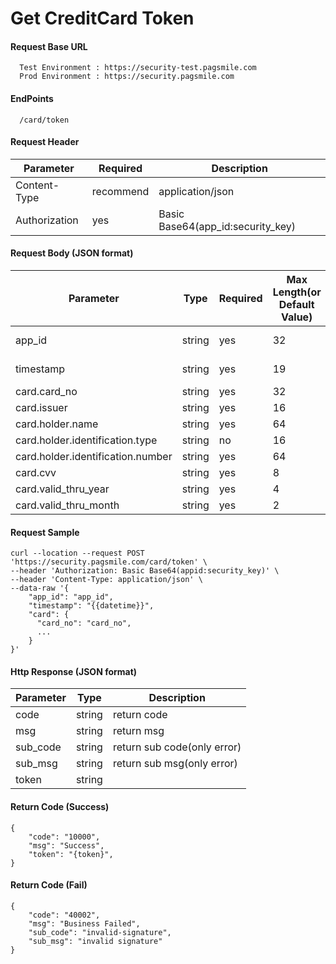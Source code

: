 # Get CreditCard Token

#### Request Base URL <a href="#request-base-url" id="request-base-url"></a>

```
  Test Environment : https://security-test.pagsmile.com
  Prod Environment : https://security.pagsmile.com
```

#### EndPoints <a href="#endpoints" id="endpoints"></a>

```
  /card/token
```

#### Request Header <a href="#request-header" id="request-header"></a>

| Parameter     | Required  | Description                         |
| ------------- | --------- | ----------------------------------- |
| Content-Type  | recommend | application/json                    |
| Authorization | yes       | Basic Base64(app\_id:security\_key) |

#### Request Body (JSON format) <a href="#request-body-json-format" id="request-body-json-format"></a>

| Parameter                         | Type   | Required | Max Length(or Default Value) | Description                   |
| --------------------------------- | ------ | -------- | ---------------------------- | ----------------------------- |
| app\_id                           | string | yes      | 32                           | created app's id at dashboard |
| timestamp                         | string | yes      | 19                           | yyyy-MM-dd HH:mm:ss           |
| card.card\_no                     | string | yes      | 32                           |                               |
| card.issuer                       | string | yes      | 16                           | visa,mastercard...            |
| card.holder.name                  | string | yes      | 64                           |                               |
| card.holder.identification.type   | string | no       | 16                           |                               |
| card.holder.identification.number | string | yes      | 64                           |                               |
| card.cvv                          | string | yes      | 8                            | security code                 |
| card.valid\_thru\_year            | string | yes      | 4                            | expire year                   |
| card.valid\_thru\_month           | string | yes      | 2                            | expire month                  |

#### Request Sample <a href="#request-sample" id="request-sample"></a>

```
curl --location --request POST 'https://security.pagsmile.com/card/token' \
--header 'Authorization: Basic Base64(appid:security_key)' \
--header 'Content-Type: application/json' \
--data-raw '{
    "app_id": "app_id",
    "timestamp": "{{datetime}}",
    "card": {
      "card_no": "card_no",
      ...
    }
}'
```

#### Http Response (JSON format) <a href="#http-response-json-format" id="http-response-json-format"></a>

| Parameter | Type   | Description                 |
| --------- | ------ | --------------------------- |
| code      | string | return code                 |
| msg       | string | return msg                  |
| sub\_code | string | return sub code(only error) |
| sub\_msg  | string | return sub msg(only error)  |
| token     | string |                             |

#### Return Code (Success) <a href="#return-code-success" id="return-code-success"></a>

```
{
    "code": "10000",
    "msg": "Success",
    "token": "{token}",
}
```

#### Return Code (Fail) <a href="#return-code-fail" id="return-code-fail"></a>

```
{
    "code": "40002",
    "msg": "Business Failed",
    "sub_code": "invalid-signature",
    "sub_msg": "invalid signature"
}
```
